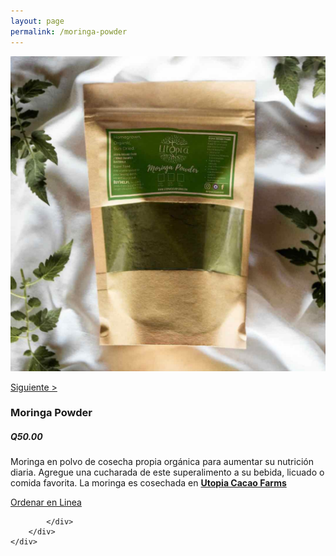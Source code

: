 ```yaml
---
layout: page
permalink: /moringa-powder
---
```

<div class="region">
	<div class="container">
		<div class="row">
			<div class="col-md-8 col-xs-12">
				<img class="img-responsive" src="/images/moringa-powder.jpg">
			</div>
			<div class="col-md-4 col-xs-12">
				<a href="/moringa-powder.jpg"><p>Siguiente > </p></a>
				<h3>Moringa Powder</h3>
				<h5><strong>Q50.00</strong></h5>
				<p>Moringa en polvo de cosecha propia orgánica para aumentar su nutrición diaria. Agregue una cucharada de este superalimento a su bebida, licuado o comida favorita. La moringa es cosechada en <a href="https://www.utopiaecohotel.com/collections/utopia-cacao-farms" target="_blank"><strong>Utopia Cacao Farms</strong></a> </p>
				<a href="/orden-utopia-cacao" id="button">Ordenar en Linea</a>

			</div>
		</div>
	</div>
</div>